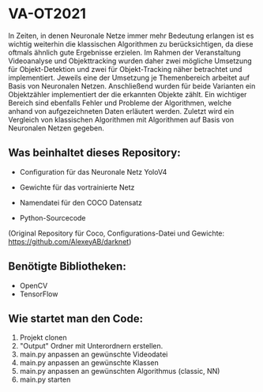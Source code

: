 # VA-OT2021

In Zeiten, in denen Neuronale Netze immer mehr Bedeutung erlangen ist es wichtig weiterhin die klassischen Algorithmen zu berücksichtigen, da diese oftmals ähnlich gute Ergebnisse erzielen. Im Rahmen der Veranstaltung Videoanalyse und Objekttracking wurden daher zwei mögliche Umsetzung für Objekt-Detektion und zwei für Objekt-Tracking näher betrachtet und implementiert. Jeweils eine der Umsetzung je Themenbereich arbeitet auf Basis von Neuronalen Netzen. Anschließend wurden für beide Varianten ein Objektzähler implementiert der die erkannten Objekte zählt. Ein wichtiger Bereich sind ebenfalls Fehler und Probleme der Algorithmen, welche anhand von aufgezeichneten Daten erläutert werden. Zuletzt wird ein Vergleich von klassischen Algorithmen mit Algorithmen auf Basis von Neuronalen Netzen gegeben.

## Was beinhaltet dieses Repository:

- Configuration für das Neuronale Netz YoloV4

- Gewichte für das vortrainierte Netz

- Namendatei für den COCO Datensatz

- Python-Sourcecode

(Original Repository für Coco, Configurations-Datei und Gewichte: https://github.com/AlexeyAB/darknet)

## Benötigte Bibliotheken:

- OpenCV
- TensorFlow

## Wie startet man den Code:

1. Projekt clonen
2. "Output" Ordner mit Unterordnern erstellen.
3. main.py anpassen an gewünschte Videodatei
4. main.py anpassen an gewünschte Klassen
5. main.py anpassen an gewünschten Algorithmus (classic, NN)
6. main.py starten
